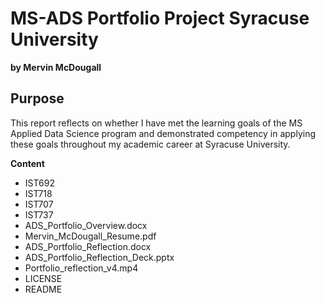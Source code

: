 # MS-ADS Portfolio Project Syracuse University

__by Mervin McDougall__

## Purpose

This report reflects on whether I have met the learning goals of the MS Applied Data Science program and demonstrated competency in applying these goals throughout my academic career at Syracuse University.

__Content__

- IST692
- IST718
- IST707
- IST737
- ADS_Portfolio_Overview.docx
- Mervin_McDougall_Resume.pdf
- ADS_Portfolio_Reflection.docx
- ADS_Portfolio_Reflection_Deck.pptx
- Portfolio_reflection_v4.mp4
- LICENSE
- README

